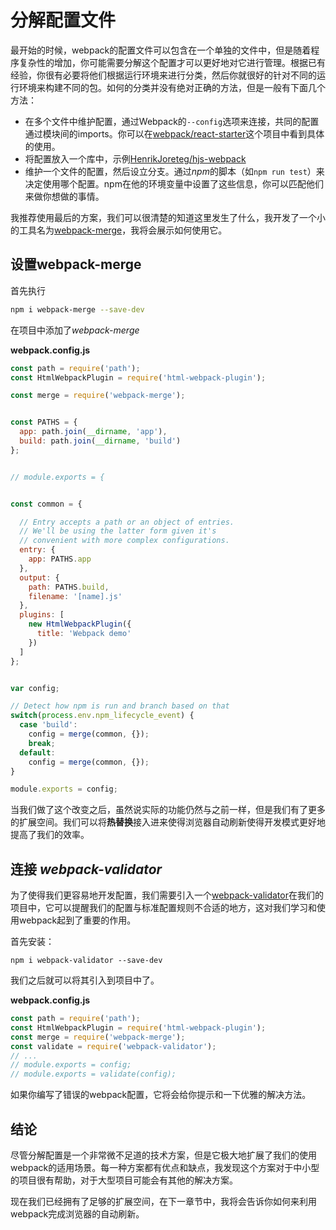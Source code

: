 # 分解配置文件

最开始的时候，webpack的配置文件可以包含在一个单独的文件中，但是随着程序复杂性的增加，你可能需要分解这个配置才可以更好地对它进行管理。根据已有经验，你很有必要将他们根据运行环境来进行分类，然后你就很好的针对不同的运行环境来构建不同的包。如何的分类并没有绝对正确的方法，但是一般有下面几个方法：

- 在多个文件中维护配置，通过Webpack的`--config`选项来连接，共同的配置通过模块间的imports。你可以在[webpack/react-starter](https://github.com/webpack/react-starter)这个项目中看到具体的使用。
- 将配置放入一个库中，示例[HenrikJoreteg/hjs-webpack](https://github.com/HenrikJoreteg/hjs-webpack)
- 维护一个文件的配置，然后设立分支。通过*npm*的脚本（如`npm run test`）来决定使用哪个配置。npm在他的环境变量中设置了这些信息，你可以匹配他们来做你想做的事情。

我推荐使用最后的方案，我们可以很清楚的知道这里发生了什么，我开发了一个小的工具名为[webpack-merge](https://www.npmjs.org/package/webpack-merge)，我将会展示如何使用它。

## 设置webpack-merge

首先执行

```sh
npm i webpack-merge --save-dev
```

在项目中添加了*webpack-merge*

**webpack.config.js**

```js
const path = require('path');
const HtmlWebpackPlugin = require('html-webpack-plugin');

const merge = require('webpack-merge');


const PATHS = {
  app: path.join(__dirname, 'app'),
  build: path.join(__dirname, 'build')
};


// module.exports = { 


const common = {

  // Entry accepts a path or an object of entries.
  // We'll be using the latter form given it's
  // convenient with more complex configurations.
  entry: {
    app: PATHS.app
  },
  output: {
    path: PATHS.build,
    filename: '[name].js'
  },
  plugins: [
    new HtmlWebpackPlugin({
      title: 'Webpack demo'
    })
  ]
};


var config;

// Detect how npm is run and branch based on that
switch(process.env.npm_lifecycle_event) {
  case 'build':
    config = merge(common, {});
    break;
  default:
    config = merge(common, {});
}

module.exports = config;

```

当我们做了这个改变之后，虽然说实际的功能仍然与之前一样，但是我们有了更多的扩展空间。我们可以将**热替换**接入进来使得浏览器自动刷新使得开发模式更好地提高了我们的效率。

## 连接 *webpack-validator*

为了使得我们更容易地开发配置，我们需要引入一个[webpack-validator](https://www.npmjs.com/package/webpack-validator)在我们的项目中，它可以提醒我们的配置与标准配置规则不合适的地方，这对我们学习和使用webpack起到了重要的作用。

首先安装：

```bin
npm i webpack-validator --save-dev
```

我们之后就可以将其引入到项目中了。

**webpack.config.js**

```js
const path = require('path');
const HtmlWebpackPlugin = require('html-webpack-plugin');
const merge = require('webpack-merge');
const validate = require('webpack-validator');
// ...
// module.exports = config;
// module.exports = validate(config);
```

如果你编写了错误的webpack配置，它将会给你提示和一下优雅的解决方法。

## 结论 

尽管分解配置是一个非常微不足道的技术方案，但是它极大地扩展了我们的使用webpack的适用场景。每一种方案都有优点和缺点，我发现这个方案对于中小型的项目很有帮助，对于大型项目可能会有其他的解决方案。

现在我们已经拥有了足够的扩展空间，在下一章节中，我将会告诉你如何来利用webpack完成浏览器的自动刷新。
